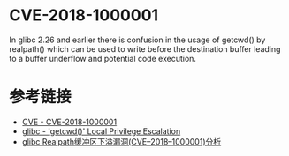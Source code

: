 # CVE-2018-1000001

In glibc 2.26 and earlier there is confusion in the usage of getcwd() by realpath() which can be used to write before the destination buffer leading to a buffer underflow and potential code execution.

# 参考链接

* [CVE - CVE-2018-1000001](http://cve.mitre.org/cgi-bin/cvename.cgi?name=CVE-2018-1000001)
* [glibc - 'getcwd()' Local Privilege Escalation](https://www.exploit-db.com/exploits/43775/)
* [glibc Realpath缓冲区下溢漏洞(CVE–2018–1000001)分析](http://www.freebuf.com/column/162202.html)
